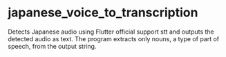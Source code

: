 # japanese_voice_to_transcription
Detects Japanese audio using Flutter official support stt and outputs the detected audio as text. The program extracts only nouns, a type of part of speech, from the output string.
